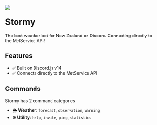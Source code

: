 <img src="https://cdn.discordapp.com/avatars/822342435941908480/a3c0cca56a555c86392104c622b6acdd.webp" align="left">

# Stormy
The best weather bot for New Zealand on Discord. Connecting directly to the MetService API!


## Features

- ✅ Built on Discord.js v14
- ✅ Connects directly to the MetService API

## Commands

Stormy has 2 command categories

- 🌦️ **Weather**: `forecast`, `observation`, `warning`
- ⚙️ **Utility**: `help`, `invite`, `ping`, `statistics`
